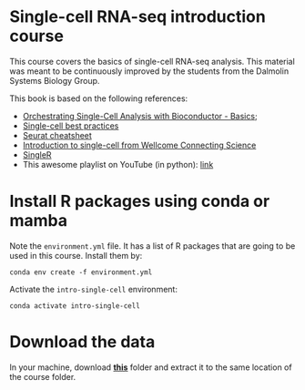 # Single-cell RNA-seq introduction course

This course covers the basics of single-cell RNA-seq analysis. This material was meant to be continuously improved by the students from the Dalmolin Systems Biology Group.  

This book is based on the following references: 

- [Orchestrating Single-Cell Analysis with Bioconductor - Basics](https://bioconductor.org/books/3.13/OSCA.basic/);
- [Single-cell best practices](https://www.sc-best-practices.org/preamble.html)
- [Seurat cheatsheet](https://satijalab.org/seurat/articles/essential_commands.html)
- [Introduction to single-cell from Wellcome Connecting Science](https://github.com/WCSCourses/SingleCell_23)
- [SingleR](https://bioconductor.org/books/release/SingleRBook/)
- This awesome playlist on YouTube (in python): [link](https://www.youtube.com/watch?v=cmOlCTGX4Ik&list=PLi1VnGoeDGjuZmB8zJNqpuhGe6Zj7HNYQ)

# Install R packages using conda or mamba

Note the `environment.yml` file. It has a list of R packages that are going to be used in this course. Install them by:

```
conda env create -f environment.yml
```

Activate the `intro-single-cell` environment:
```
conda activate intro-single-cell
```

# Download the data

 In your machine, download [**this**](https://drive.google.com/drive/folders/1RlR_e4JDAPAh3w7028u5Y1CooGaGZMfI?usp=drive_link) folder and extract it to the same location of the course folder.


